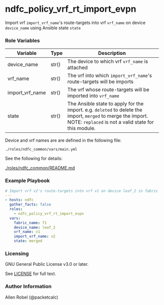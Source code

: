 # ndfc_policy_vrf_rt_import_evpn

Import vrf ``import_vrf_name``'s route-targets into vrf ``vrf_name`` on device ``device_name`` using Ansible state ``state``

### Role Variables

Variable        | Type  | Description
----------------|-------|----------------------------------------
device_name     | str() | The device to which vrf ``vrf_name`` is attached
vrf_name        | str() | The vrf into which ``import_vrf_name``'s route-targets will be imports
import_vrf_name | str() | The vrf whose route-targets will be imported into ``vrf_name``
state           | str() | The Ansible state to apply for the import. e.g. ``deleted`` to delete the import, ``merged`` to merge the import.  NOTE: ``replaced`` is not a valid state for this module.

Device and vrf names are are defined in the following file:

``./roles/ndfc_common/vars/main.yml``

See the following for details:

[./roles/ndfc_common/README.md](https://github.com/allenrobel/ndfc-roles/tree/master/roles/ndfc_common/README.md)

### Example Playbook

```yaml
# Import vrf v2's route-targets into vrf v1 on device leaf_2 in fabric f1, using Ansible state 'merged'
---
- hosts: ndfc
  gather_facts: false
  roles:
    - ndfc_policy_vrf_rt_import_evpn
  vars:
    fabric_name: f1
    device_name: leaf_2
    vrf_name: v1
    import_vrf_name: v2
    state: merged
```

### Licensing

GNU General Public License v3.0 or later.

See [LICENSE](https://www.gnu.org/licenses/gpl-3.0.txt) for full text.

### Author Information

Allen Robel (@packetcalc)
